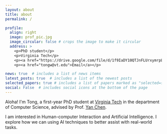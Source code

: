 ```yaml
---
layout: about
title: about
permalink: /

profile:
  align: right
  image: prof_pic.jpg
  image_circular: false # crops the image to make it circular
  address: >
    <p>PhD student</p>
    <p>Virginia Tech</p>
    <p><a href="https://drive.google.com/file/d/1f9IaDY10QTJnFLUrxymrpLr7ezrTnYGe/view?usp=sharing">CV</a></p>
    <p><a href="tongw@vt.edu">Email</a></p>

news: true  # includes a list of news items
latest_posts: true  # includes a list of the newest posts
selected_papers: true # includes a list of papers marked as "selected={true}"
social: False  # includes social icons at the bottom of the page
---
```


Aloha! I'm Tong, a first-year PhD student at [Virginia Tech](https://www.vt.edu/) in the department of Computer Science, advised by Prof. [Yan Chen](https://chensivan.github.io/).

I am interested in Human-computer Interaction and Artificial Intelligence. I explore how we can using AI techniques to better assist with real-world tasks.

